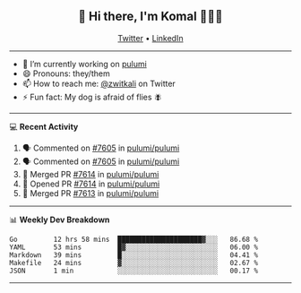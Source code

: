 <h2 align="center"> 👋 Hi there, I'm Komal 🧑🏾‍💻 </h2>
<p align="center">
    <a href="https://twitter.com/zwitkali">Twitter</a> •
    <a href="https://www.linkedin.com/in/komal-ali/">LinkedIn</a>
</p>

--------

- 🔭 I’m currently working on [pulumi](https://github.com/pulumi/pulumi)
- 😄 Pronouns: they/them
- 📫 How to reach me: [@zwitkali](https://twitter.com/zwitkali) on Twitter
- ⚡ Fun fact: My dog is afraid of flies 🪰

--------
💻 **Recent Activity**

<!--START_SECTION:activity-->
1. 🗣 Commented on [#7605](https://github.com/pulumi/pulumi/issues/7605) in [pulumi/pulumi](https://github.com/pulumi/pulumi)
2. 🗣 Commented on [#7605](https://github.com/pulumi/pulumi/issues/7605) in [pulumi/pulumi](https://github.com/pulumi/pulumi)
3. 🎉 Merged PR [#7614](https://github.com/pulumi/pulumi/pull/7614) in [pulumi/pulumi](https://github.com/pulumi/pulumi)
4. 💪 Opened PR [#7614](https://github.com/pulumi/pulumi/pull/7614) in [pulumi/pulumi](https://github.com/pulumi/pulumi)
5. 🎉 Merged PR [#7613](https://github.com/pulumi/pulumi/pull/7613) in [pulumi/pulumi](https://github.com/pulumi/pulumi)
<!--END_SECTION:activity-->

--------

📊 **Weekly Dev Breakdown**
<!--START_SECTION:waka-->
```text
Go         12 hrs 58 mins  █████████████████████▓░░░   86.68 % 
YAML       53 mins         █▓░░░░░░░░░░░░░░░░░░░░░░░   06.00 % 
Markdown   39 mins         █░░░░░░░░░░░░░░░░░░░░░░░░   04.41 % 
Makefile   24 mins         ▓░░░░░░░░░░░░░░░░░░░░░░░░   02.67 % 
JSON       1 min           ░░░░░░░░░░░░░░░░░░░░░░░░░   00.17 % 
```
<!--END_SECTION:waka-->

--------